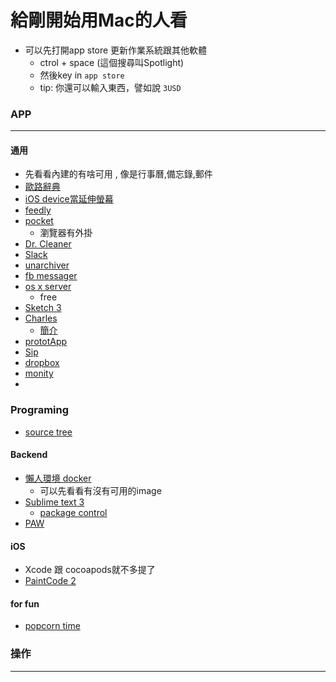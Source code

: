 給剛開始用Mac的人看
===

* 可以先打開app store 更新作業系統跟其他軟體
	* ctrol + space   (這個搜尋叫Spotlight)
	* 然後key in `app store`
	* tip: 你還可以輸入東西，譬如說 `3USD`


### APP
---

#### 通用
* 先看看內建的有啥可用 , 像是行事曆,備忘錄,郵件
* [歐路辭典](https://itunes.apple.com/tw/app/eudic-ou-lu-ci-dian-mian-fei-ban/id434350458?l=zh&mt=12)
* [iOS device當延伸螢幕](http://www.duetdisplay.com)
* [feedly](https://itunes.apple.com/tw/app/feedly.-read-more-know-more./id865500966?l=zh&mt=12)
* [pocket](https://itunes.apple.com/tw/app/pocket/id568494494?l=zh&mt=12)
	* 瀏覽器有外掛
* [Dr. Cleaner](https://itunes.apple.com/tw/app/dr.-cleaner-ying-die-he-ji/id921458519?l=zh&mt=12)
* [Slack](https://itunes.apple.com/tw/app/slack/id803453959?l=zh&mt=12)
* [unarchiver](https://itunes.apple.com/tw/app/the-unarchiver/id425424353?l=zh&mt=12)
* [fb messager](http://fbmacmessenger.rsms.me)
* [os x server](https://itunes.apple.com/tw/app/os-x-server/id883878097?l=zh&mt=12)
	* free
* [Sketch 3](https://www.sketchapp.com)
* [Charles](https://www.charlesproxy.com)
	* [簡介](http://blog.devtang.com/blog/2015/11/14/charles-introduction/)
* [prototApp](https://itunes.apple.com/tw/app/prototapp-mockup-tools-for/id1043502633?l=zh&mt=12)
* [Sip](https://itunes.apple.com/tw/app/sip/id507257563?l=zh&mt=12)
* [dropbox](https://www.dropbox.com/install)
* [monity](https://itunes.apple.com/tw/app/monity/id915542151?l=zh&mt=12)
* 
### Programing
* [source tree](https://www.sourcetreeapp.com)

#### Backend
* [懶人環境 docker](https://docs.docker.com/mac/step_one/)
	* 可以先看看有沒有可用的image 
* [Sublime text 3](http://www.sublimetext.com/3)
	* [package control](https://packagecontrol.io/installation)
* [PAW](https://itunes.apple.com/tw/app/paw-http-rest-client/id584653203?l=zh&mt=12)


#### iOS
* Xcode 跟 cocoapods就不多提了
* [PaintCode 2](https://itunes.apple.com/tw/app/paintcode-2/id808809998?l=zh&mt=12)

#### for fun
* [popcorn time](http://popcorn-time.se)

### 操作
---


